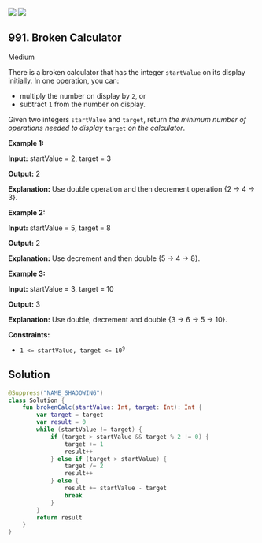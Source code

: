 [![](https://img.shields.io/github/stars/javadev/LeetCode-in-Kotlin?label=Stars&style=flat-square)](https://github.com/javadev/LeetCode-in-Kotlin)
[![](https://img.shields.io/github/forks/javadev/LeetCode-in-Kotlin?label=Fork%20me%20on%20GitHub%20&style=flat-square)](https://github.com/javadev/LeetCode-in-Kotlin/fork)

## 991\. Broken Calculator

Medium

There is a broken calculator that has the integer `startValue` on its display initially. In one operation, you can:

*   multiply the number on display by `2`, or
*   subtract `1` from the number on display.

Given two integers `startValue` and `target`, return _the minimum number of operations needed to display_ `target` _on the calculator_.

**Example 1:**

**Input:** startValue = 2, target = 3

**Output:** 2

**Explanation:** Use double operation and then decrement operation {2 -> 4 -> 3}.

**Example 2:**

**Input:** startValue = 5, target = 8

**Output:** 2

**Explanation:** Use decrement and then double {5 -> 4 -> 8}.

**Example 3:**

**Input:** startValue = 3, target = 10

**Output:** 3

**Explanation:** Use double, decrement and double {3 -> 6 -> 5 -> 10}.

**Constraints:**

*   <code>1 <= startValue, target <= 10<sup>9</sup></code>

## Solution

```kotlin
@Suppress("NAME_SHADOWING")
class Solution {
    fun brokenCalc(startValue: Int, target: Int): Int {
        var target = target
        var result = 0
        while (startValue != target) {
            if (target > startValue && target % 2 != 0) {
                target += 1
                result++
            } else if (target > startValue) {
                target /= 2
                result++
            } else {
                result += startValue - target
                break
            }
        }
        return result
    }
}
```